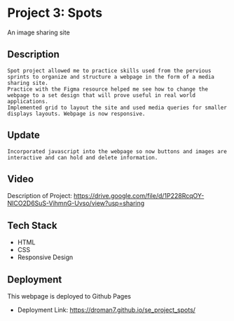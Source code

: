 # Project 3: Spots

An image sharing site

## Description
    Spot project allowed me to practice skills used from the pervious sprints to organize and structure a webpage in the form of a media sharing site.
    Practice with the Figma resource helped me see how to change the webpage to a set design that will prove useful in real world applications.
    Implemented grid to layout the site and used media queries for smaller displays layouts. Webpage is now responsive.

## Update
    Incorporated javascript into the webpage so now buttons and images are interactive and can hold and delete information.

## Video
Description of Project: https://drive.google.com/file/d/1P228RcqOY-NICO2D6SuS-VihmnG-Uvso/view?usp=sharing

## Tech Stack
- HTML
- CSS
- Responsive Design

## Deployment

This webpage is deployed to Github Pages

- Deployment Link: https://droman7.github.io/se_project_spots/